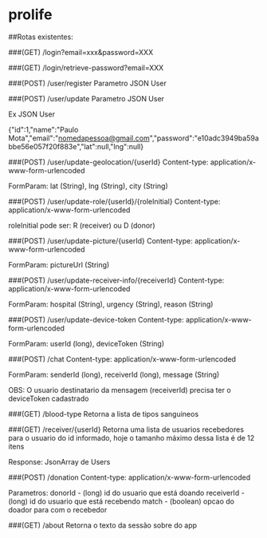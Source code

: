 # prolife

##Rotas existentes:

###(GET) /login?email=xxx&password=XXX

###(GET) /login/retrieve-password?email=XXX

###(POST) /user/register
Parametro JSON User

###(POST) /user/update
Parametro JSON User

Ex JSON User

{"id":1,"name":"Paulo Mota","email":"nomedapessoa@gmail.com","password":"e10adc3949ba59abbe56e057f20f883e","lat":null,"lng":null}

###(POST) /user/update-geolocation/{userId}
Content-type: application/x-www-form-urlencoded

FormParam: lat (String), lng (String), city (String)

###(POST) /user/update-role/{userId}/{roleInitial}
Content-type: application/x-www-form-urlencoded

roleInitial pode ser: R (receiver) ou D (donor)

###(POST) /user/update-picture/{userId}
Content-type: application/x-www-form-urlencoded

FormParam: pictureUrl (String)

###(POST) /user/update-receiver-info/{receiverId}
Content-type: application/x-www-form-urlencoded

FormParam: hospital (String), urgency (String), reason (String)

###(POST) /user/update-device-token
Content-type: application/x-www-form-urlencoded

FormParam: userId (long), deviceToken (String)

###(POST) /chat
Content-type: application/x-www-form-urlencoded

FormParam: senderId (long), receiverId (long), message (String)

OBS: O usuario destinatario da mensagem (receiverId) precisa ter o deviceToken cadastrado

###(GET) /blood-type
Retorna a lista de tipos sanguineos

###(GET) /receiver/{userId}
Retorna uma lista de usuarios recebedores para o usuario do id informado,
hoje o tamanho máximo dessa lista é de 12 itens

Response: JsonArray de Users

###(POST) /donation
Content-type: application/x-www-form-urlencoded

Parametros:
donorId - (long) id do usuario que está doando
receiverId - (long) id do usuario que está recebendo
match - (boolean) opcao do doador para com o recebedor

###(GET) /about
Retorna o texto da sessão sobre do app

